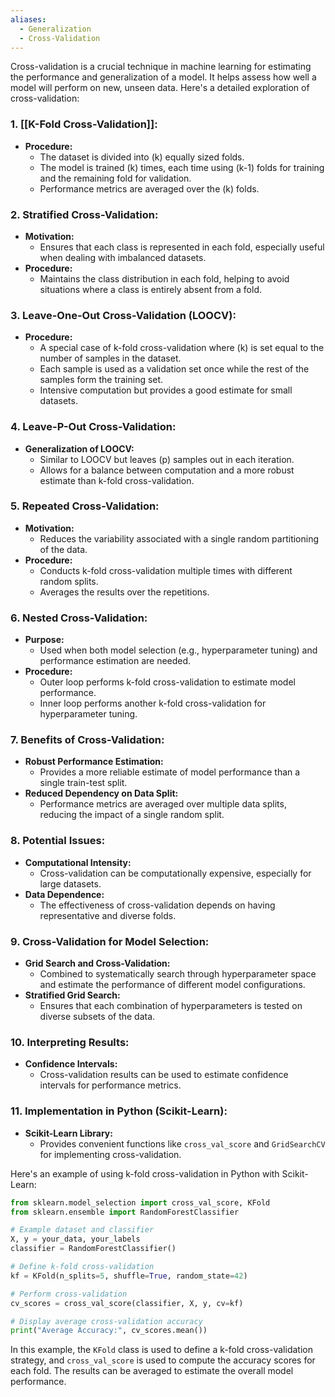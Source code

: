 ```yaml
---
aliases:
  - Generalization
  - Cross-Validation
---
```

Cross-validation is a crucial technique in machine learning for estimating the performance and generalization of a model. It helps assess how well a model will perform on new, unseen data. Here's a detailed exploration of cross-validation:

### 1. **[[K-Fold Cross-Validation]]:**
   - **Procedure:**
     - The dataset is divided into \(k\) equally sized folds.
     - The model is trained \(k\) times, each time using \(k-1\) folds for training and the remaining fold for validation.
     - Performance metrics are averaged over the \(k\) folds.

### 2. **Stratified Cross-Validation:**
   - **Motivation:**
     - Ensures that each class is represented in each fold, especially useful when dealing with imbalanced datasets.
   - **Procedure:**
     - Maintains the class distribution in each fold, helping to avoid situations where a class is entirely absent from a fold.

### 3. **Leave-One-Out Cross-Validation (LOOCV):**
   - **Procedure:**
     - A special case of k-fold cross-validation where \(k\) is set equal to the number of samples in the dataset.
     - Each sample is used as a validation set once while the rest of the samples form the training set.
     - Intensive computation but provides a good estimate for small datasets.

### 4. **Leave-P-Out Cross-Validation:**
   - **Generalization of LOOCV:**
     - Similar to LOOCV but leaves \(p\) samples out in each iteration.
     - Allows for a balance between computation and a more robust estimate than k-fold cross-validation.

### 5. **Repeated Cross-Validation:**
   - **Motivation:**
     - Reduces the variability associated with a single random partitioning of the data.
   - **Procedure:**
     - Conducts k-fold cross-validation multiple times with different random splits.
     - Averages the results over the repetitions.

### 6. **Nested Cross-Validation:**
   - **Purpose:**
     - Used when both model selection (e.g., hyperparameter tuning) and performance estimation are needed.
   - **Procedure:**
     - Outer loop performs k-fold cross-validation to estimate model performance.
     - Inner loop performs another k-fold cross-validation for hyperparameter tuning.

### 7. **Benefits of Cross-Validation:**
   - **Robust Performance Estimation:**
     - Provides a more reliable estimate of model performance than a single train-test split.
   - **Reduced Dependency on Data Split:**
     - Performance metrics are averaged over multiple data splits, reducing the impact of a single random split.

### 8. **Potential Issues:**
   - **Computational Intensity:**
     - Cross-validation can be computationally expensive, especially for large datasets.
   - **Data Dependence:**
     - The effectiveness of cross-validation depends on having representative and diverse folds.

### 9. **Cross-Validation for Model Selection:**
   - **Grid Search and Cross-Validation:**
     - Combined to systematically search through hyperparameter space and estimate the performance of different model configurations.
   - **Stratified Grid Search:**
     - Ensures that each combination of hyperparameters is tested on diverse subsets of the data.

### 10. **Interpreting Results:**
   - **Confidence Intervals:**
     - Cross-validation results can be used to estimate confidence intervals for performance metrics.

### 11. **Implementation in Python (Scikit-Learn):**
   - **Scikit-Learn Library:**
     - Provides convenient functions like `cross_val_score` and `GridSearchCV` for implementing cross-validation.

Here's an example of using k-fold cross-validation in Python with Scikit-Learn:

```python
from sklearn.model_selection import cross_val_score, KFold
from sklearn.ensemble import RandomForestClassifier

# Example dataset and classifier
X, y = your_data, your_labels
classifier = RandomForestClassifier()

# Define k-fold cross-validation
kf = KFold(n_splits=5, shuffle=True, random_state=42)

# Perform cross-validation
cv_scores = cross_val_score(classifier, X, y, cv=kf)

# Display average cross-validation accuracy
print("Average Accuracy:", cv_scores.mean())
```

In this example, the `KFold` class is used to define a k-fold cross-validation strategy, and `cross_val_score` is used to compute the accuracy scores for each fold. The results can be averaged to estimate the overall model performance.